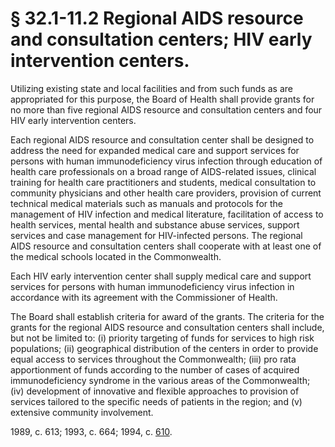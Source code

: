 # § 32.1-11.2 Regional AIDS resource and consultation centers; HIV early intervention centers.

<p>Utilizing existing state and local facilities and from such funds as are appropriated for this purpose, the Board of Health shall provide grants for no more than five regional AIDS resource and consultation centers and four HIV early intervention centers.</p><p>Each regional AIDS resource and consultation center shall be designed to address the need for expanded medical care and support services for persons with human immunodeficiency virus infection through education of health care professionals on a broad range of AIDS-related issues, clinical training for health care practitioners and students, medical consultation to community physicians and other health care providers, provision of current technical medical materials such as manuals and protocols for the management of HIV infection and medical literature, facilitation of access to health services, mental health and substance abuse services, support services and case management for HIV-infected persons. The regional AIDS resource and consultation centers shall cooperate with at least one of the medical schools located in the Commonwealth.</p><p>Each HIV early intervention center shall supply medical care and support services for persons with human immunodeficiency virus infection in accordance with its agreement with the Commissioner of Health.</p><p>The Board shall establish criteria for award of the grants. The criteria for the grants for the regional AIDS resource and consultation centers shall include, but not be limited to: (i) priority targeting of funds for services to high risk populations; (ii) geographical distribution of the centers in order to provide equal access to services throughout the Commonwealth; (iii) pro rata apportionment of funds according to the number of cases of acquired immunodeficiency syndrome in the various areas of the Commonwealth; (iv) development of innovative and flexible approaches to provision of services tailored to the specific needs of patients in the region; and (v) extensive community involvement.</p><p>1989, c. 613; 1993, c. 664; 1994, c. <a href='http://lis.virginia.gov/cgi-bin/legp604.exe?941+ful+CHAP0610'>610</a>.</p>